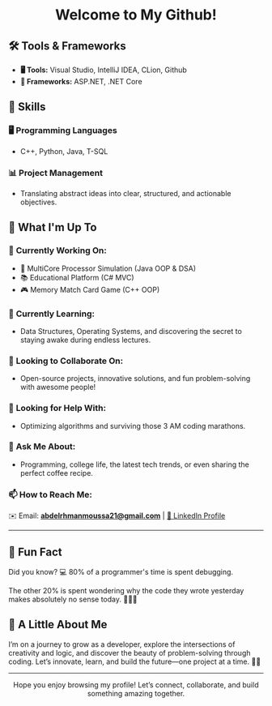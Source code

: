 <div align="center">

# Welcome to My Github!

</div>

## 🛠️ Tools & Frameworks  

- **🖥️ Tools:** Visual Studio, IntelliJ IDEA, CLion, Github
- **🔧 Frameworks:** ASP.NET, .NET Core  



## 💼 Skills  

### 🖥️ Programming Languages
- C++, Python, Java, T-SQL  

### 📊 Project Management  
- Translating abstract ideas into clear, structured, and actionable objectives.  



## 🚀 What I'm Up To  

### 🔭 **Currently Working On:**  
- 🧠 MultiCore Processor Simulation (Java OOP & DSA)  
- 📚 Educational Platform (C# MVC)  
- 🎮 Memory Match Card Game (C++ OOP)  

### 🌱 **Currently Learning:**  
- Data Structures, Operating Systems, and discovering the secret to staying awake during endless lectures.  

### 👯 **Looking to Collaborate On:**  
- Open-source projects, innovative solutions, and fun problem-solving with awesome people!  

### 🤔 **Looking for Help With:**  
- Optimizing algorithms and surviving those 3 AM coding marathons.  

### 💬 **Ask Me About:**  
- Programming, college life, the latest tech trends, or even sharing the perfect coffee recipe.  

### 📫 **How to Reach Me:**  
✉️ Email: **abdelrhmanmoussa21@gmail.com** | [🔗 LinkedIn Profile](https://www.linkedin.com/in/abdelrhman-moussa-360a2329b/)

---

## 🎯 Fun Fact  

Did you know? 💻 80% of a programmer's time is spent debugging.

The other 20% is spent wondering why the code they wrote yesterday makes absolutely no sense today. 🤷‍♂️😅




## 🌟 A Little About Me  

I’m on a journey to grow as a developer, explore the intersections of creativity and logic, and discover the beauty of problem-solving through coding. Let’s innovate, learn, and build the future—one project at a time. 🚀✨  

---

<div align="center">
  
 Hope you enjoy browsing my profile! Let’s connect, collaborate, and build something amazing together. 

</div>

